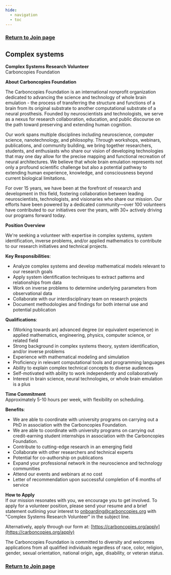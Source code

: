 ```yaml
---
hide:
  - navigation
  - toc
---
```

<!-- hiding "Index" -->
<style>
.md-typeset h1, .md-content__button {
  display: none;
}
</style>

### [Return to Join page](/Join)

## Complex systems

**Complex Systems Research Volunteer**  
Carboncopies Foundation

**About Carboncopies Foundation**

The Carboncopies Foundation is an international nonprofit organization dedicated to advancing the science and technology of whole brain emulation \- the process of transferring the structure and functions of a brain from its original substrate to another computational substrate of a neural prosthesis. Founded by neuroscientists and technologists, we serve as a nexus for research collaboration, education, and public discourse on the path toward preserving and extending human cognition.

Our work spans multiple disciplines including neuroscience, computer science, nanotechnology, and philosophy. Through workshops, webinars, publications, and community building, we bring together researchers, students, and enthusiasts who share our vision of developing technologies that may one day allow for the precise mapping and functional recreation of neural architectures. We believe that whole brain emulation represents not only a profound scientific challenge but also a potential pathway to extending human experience, knowledge, and consciousness beyond current biological limitations.

For over 15 years, we have been at the forefront of research and development in this field, fostering collaboration between leading neuroscientists, technologists, and visionaries who share our mission. Our efforts have been powered by a dedicated community—over 100 volunteers have contributed to our initiatives over the years, with 30+ actively driving our programs forward today.

**Position Overview**

We're seeking a volunteer with expertise in complex systems, system identification, inverse problems, and/or applied mathematics to contribute to our research initiatives and technical projects.

**Key Responsibilities**:

* Analyze complex systems and develop mathematical models relevant to our research goals  
* Apply system identification techniques to extract patterns and relationships from data  
* Work on inverse problems to determine underlying parameters from observational data  
* Collaborate with our interdisciplinary team on research projects  
* Document methodologies and findings for both internal use and potential publication

**Qualifications**:

* (Working towards an) advanced degree (or equivalent experience) in applied mathematics, engineering, physics, computer science, or related field  
* Strong background in complex systems theory, system identification, and/or inverse problems  
* Experience with mathematical modeling and simulation  
* Proficiency in relevant computational tools and programming languages  
* Ability to explain complex technical concepts to diverse audiences  
* Self-motivated with ability to work independently and collaboratively  
* Interest in brain science, neural technologies, or whole brain emulation is a plus


**Time Commitment**  
Approximately 5-10 hours per week, with flexibility on scheduling.

**Benefits**:

* We are able to coordinate with university programs on carrying out a PhD in association with the Carboncopies Foundation.  
* We are able to coordinate with university programs on carrying out credit-earning student internships in association with the Carboncopies Foundation.  
* Contribute to cutting-edge research in an emerging field  
* Collaborate with other researchers and technical experts  
* Potential for co-authorship on publications  
* Expand your professional network in the neuroscience and technology communities  
* Attend our events and webinars at no cost  
* Letter of recommendation upon successful completion of 6 months of service

**How to Apply**  
If our mission resonates with you, we encourage you to get involved. To apply for a volunteer position, please send your resume and a brief statement outlining your interest to onboarding@carboncopies.org with "Complex Systems Research Volunteer" in the subject line.

Alternatively, apply through our form at: [https://carboncopies.org/apply](https://carboncopies.org/apply)

The Carboncopies Foundation is committed to diversity and welcomes applications from all qualified individuals regardless of race, color, religion, gender, sexual orientation, national origin, age, disability, or veteran status.

### [Return to Join page](/Join)